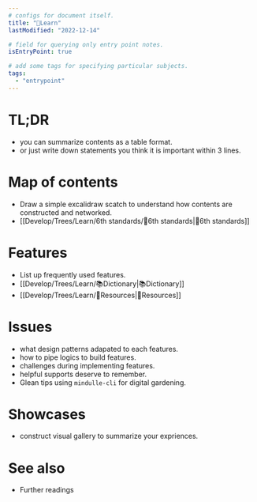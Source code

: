 ```yaml
---
# configs for document itself.
title: "🎉Learn"
lastModified: "2022-12-14"

# field for querying only entry point notes.
isEntryPoint: true

# add some tags for specifying particular subjects.
tags:
  - "entrypoint"
---
```

# TL;DR
- you can summarize contents as a table format.
- or just write down statements you think it is important within 3 lines.


# Map of contents
- Draw a simple excalidraw scatch to understand how contents are constructed and networked.
- [[Develop/Trees/Learn/6th standards/🎉6th standards|🎉6th standards]]

# Features
- List up frequently used features.
- [[Develop/Trees/Learn/📚Dictionary|📚Dictionary]]
- [[Develop/Trees/Learn/🚚Resources|🚚Resources]]

# Issues
- what design patterns adapated to each features.
- how to pipe logics to build features.
- challenges during implementing features.
- helpful supports deserve to remember.
- Glean tips using `mindulle-cli` for digital gardening.

# Showcases
- construct visual gallery to summarize your expriences.

# See also
- Further readings